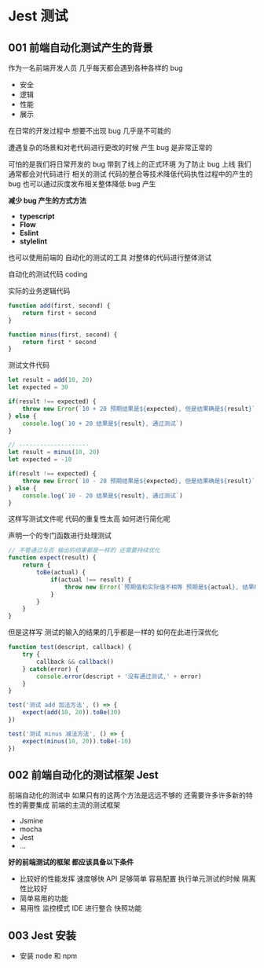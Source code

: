 # Jest 测试



## 001 前端自动化测试产生的背景

作为一名前端开发人员 几乎每天都会遇到各种各样的 bug

+  安全
+ 逻辑
+ 性能
+ 展示

在日常的开发过程中 想要不出现 bug 几乎是不可能的

遭遇复杂的场景和对老代码进行更改的时候 产生 bug 是非常正常的

可怕的是我们将日常开发的 bug 带到了线上的正式环境 为了防止 bug 上线 我们通常都会对代码进行 相关的测试 代码的整合等技术降低代码执性过程中的产生的 bug 也可以通过灰度发布相关整体降低  bug  产生



**减少 bug 产生的方式方法**

+ **typescript**
+ **Flow**
+ **Eslint**
+ **stylelint**



也可以使用前端的 自动化的测试的工具 对整体的代码进行整体测试



自动化的测试代码 coding



实际的业务逻辑代码

```javascript
function add(first, second) {
    return first + second
}

function minus(first, second) {
    return first * second
}
```



测试文件代码

```javascript
let result = add(10, 20)
let expected = 30

if(result !== expected) {
    throw new Error(`10 + 20 预期结果是${expected}, 但是结果确是${result}`)
} else {
    console.log(`10 + 20 结果是${result}, 通过测试`)
}

// --------------------
let result = minus(10, 20)
let expected = -10

if(result !== expected) {
    throw new Error(`10 - 20 预期结果是${expected}, 但是结果确是${result}`)
} else {
    console.log(`10 - 20 结果是${result}, 通过测试`)
}
```

这样写测试文件呢 代码的重复性太高 如何进行简化呢

声明一个的专门函数进行处理测试

```javascript
// 不管通过与否 输出的结果都是一样的 还需要持续优化
function expect(result) {
    return {
        toBe(actual) {
            if(actual !== result) {
                throw new Error(`预期值和实际值不相等 预期是${actual}, 结果确是${result}`)
            }
        }
    }
}
```

但是这样写 测试的输入的结果的几乎都是一样的 如何在此进行深优化

```javascript
function test(descript, callback) {
    try {
        callback && callback()
    } catch(error) {
        console.error(descript + '没有通过测试,' + error)
    }
}
```

```javascript
test('测试 add 加法方法', () => {
    expect(add(10, 20)).toBe(30)
})

test('测试 minus 减法方法', () => {
    expect(minus(10, 20)).toBe(-10)
})
```



## 002 前端自动化的测试框架 Jest

前端自动化的测试中 如果只有的这两个方法是远远不够的 还需要许多许多新的特性的需要集成 前端的主流的测试框架

+ Jsmine
+ mocha
+ Jest
+ ...



**好的前端测试的框架 都应该具备以下条件**

+ 比较好的性能发挥 速度够快  API 足够简单 容易配置 执行单元测试的时候 隔离性比较好
+ 简单易用的功能
+ 易用性 监控模式 IDE 进行整合 快照功能 



## 003 Jest 安装

+ 安装 node 和 npm 

